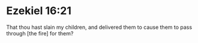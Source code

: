 # Ezekiel 16:21

That thou hast slain my children, and delivered them to cause them to pass through [the fire] for them?
